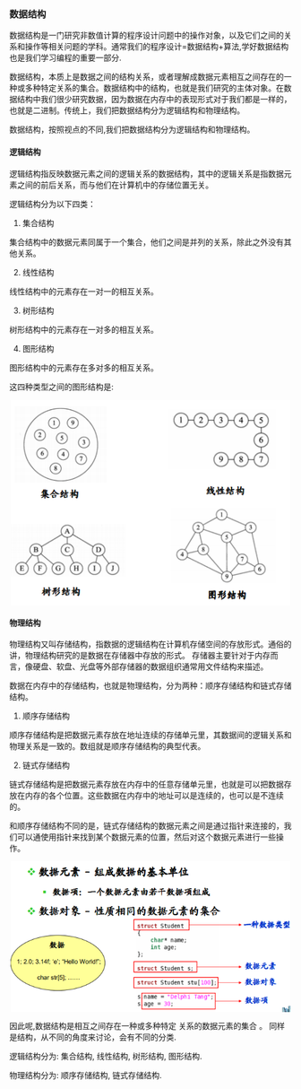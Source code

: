 ### 数据结构

数据结构是一门研究非数值计算的程序设计问题中的操作对象，以及它们之间的关系和操作等相关问题的学科。通常我们的程序设计=数据结构+算法,学好数据结构也是我们学习编程的重要一部分.

数据结构，本质上是数据之间的结构关系，或者理解成数据元素相互之间存在的一种或多种特定关系的集合。数据结构中的结构，也就是我们研究的主体对象。在数据结构中我们很少研究数据，因为数据在内存中的表现形式对于我们都是一样的，也就是二进制。传统上，我们把数据结构分为逻辑结构和物理结构。

数据结构，按照视点的不同,我们把数据结构分为逻辑结构和物理结构。

#### 逻辑结构

逻辑结构指反映数据元素之间的逻辑关系的数据结构，其中的逻辑关系是指数据元素之间的前后关系，而与他们在计算机中的存储位置无关。

逻辑结构分为以下四类：

1. 集合结构

集合结构中的数据元素同属于一个集合，他们之间是并列的关系，除此之外没有其他关系。

2. 线性结构

线性结构中的元素存在一对一的相互关系。

3. 树形结构

树形结构中的元素存在一对多的相互关系。

4. 图形结构

图形结构中的元素存在多对多的相互关系。

这四种类型之间的图形结构是:

<p align="center">
<img width="500" align="center" src="../images/62.jpg" />
</p>


#### 物理结构

物理结构又叫存储结构，指数据的逻辑结构在计算机存储空间的存放形式。通俗的讲，物理结构研究的是数据在存储器中存放的形式。 
存储器主要针对于内存而言，像硬盘、软盘、光盘等外部存储器的数据组织通常用文件结构来描述。

数据在内存中的存储结构，也就是物理结构，分为两种：顺序存储结构和链式存储结构。

1. 顺序存储结构

顺序存储结构是把数据元素存放在地址连续的存储单元里，其数据间的逻辑关系和物理关系是一致的。数组就是顺序存储结构的典型代表。

2. 链式存储结构

链式存储结构是把数据元素存放在内存中的任意存储单元里，也就是可以把数据存放在内存的各个位置。这些数据在内存中的地址可以是连续的，也可以是不连续的。

和顺序存储结构不同的是，链式存储结构的数据元素之间是通过指针来连接的，我们可以通使用指针来找到某个数据元素的位置，然后对这个数据元素进行一些操作。

<p align="center">
<img width="500" align="center" src="../images/63.jpg" />
</p>


因此呢,数据结构是相互之间存在一种或多种特定 关系的数据元素的集合 。 同样是结构，从不同的角度来讨论，会有不同的分类.

逻辑结构分为: 集合结构, 线性结构, 树形结构, 图形结构.

物理结构分为: 顺序存储结构, 链式存储结构.


